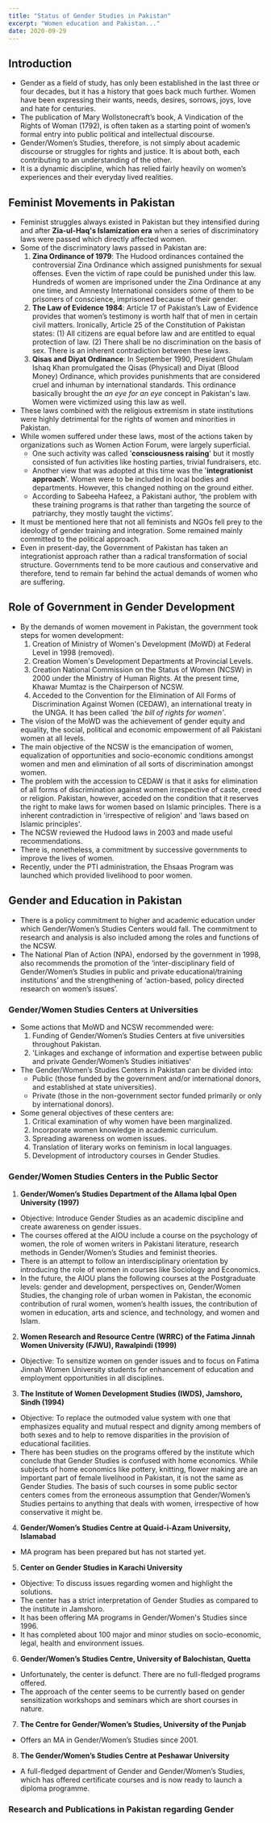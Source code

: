 ```yaml
---
title: "Status of Gender Studies in Pakistan"
excerpt: "Women education and Pakistan..."
date: 2020-09-29
---
```


## Introduction

- Gender as a field of study, has only been established in the last three or four decades, but it has a history that goes back much further. Women have been expressing their wants, needs, desires, sorrows, joys, love and hate for centuries.
- The publication of Mary Wollstonecraft’s book, A Vindication of the Rights of Woman (1792), is often taken as a starting point of women’s formal entry into public political and intellectual discourse.
- Gender/Women’s Studies, therefore, is not simply about academic discourse or struggles for rights and justice. It is about both, each contributing to an understanding of the other.
- It is a dynamic discipline, which has relied fairly heavily on women’s experiences and their everyday lived realities.

## Feminist Movements in Pakistan

- Feminist struggles always existed in Pakistan but they intensified during and after **Zia-ul-Haq's Islamization era** when a series of discriminatory laws were passed which directly affected women.
- Some of the discriminatory laws passed in Pakistan are:
  1. **Zina Ordinance of 1979**: The Hudood ordinances contained the controversial Zina Ordinance which assigned punishments for sexual offenses. Even the victim of rape could be punished under this law. Hundreds of women are imprisoned under the Zina Ordinance at any one time, and Amnesty International considers some of them to be prisoners of conscience, imprisoned because of their gender.
  2. **The Law of Evidence 1984**: Article 17 of Pakistan’s Law of Evidence provides that women’s testimony is worth half that of men in certain civil matters. Ironically, Article 25 of the Constitution of Pakistan states: (1) All citizens are equal before law and are entitled to equal protection of law. (2) There shall be no discrimination on the basis of sex. There is an inherent contradiction between these laws.
  3. **Qisas and Diyat Ordinance**: In September 1990, President Ghulam Ishaq Khan promulgated the Qisas (Physical) and Diyat (Blood Money) Ordinance, which provides punishments that are considered cruel and inhuman by international standards. This ordinance basically brought the *an eye for an eye* concept in Pakistan's law. Women were victimized using this law as well.
- These laws combined with the religious extremism in state institutions were highly detrimental for the rights of women and minorities in Pakistan.
- While women suffered under these laws, most of the actions taken by organizations such as Women Action Forum, were largely superficial.
  - One such activity was called '**consciousness raising**' but it mostly consisted of fun activities like hosting parties, trivial fundraisers, etc.
  - Another view that was adopted at this time was the '**integrationist approach**'. Women were to be included in local bodies and departments. However, this changed nothing on the ground either.
  - According to Sabeeha Hafeez, a Pakistani author, ‘the problem with these training programs is that rather than targeting the source of patriarchy, they mostly taught the victims’.
- It must be mentioned here that not all feminists and NGOs fell prey to the ideology of gender training and integration. Some remained mainly committed to the political approach.
- Even in present-day, the Government of Pakistan has taken an integrationist approach rather than a radical transformation of social structure. Governments tend to be more cautious and conservative and therefore, tend to remain far behind the actual demands of women who are suffering.

## Role of Government in Gender Development

- By the demands of women movement in Pakistan, the government took steps for women development:
  1. Creation of Ministry of Women's Development (MoWD) at Federal Level in 1998 (removed).
  2. Creation Women's Development Departments at Provincial Levels.
  3. Creation National Commission on the Status of Women (NCSW) in 2000 under the Ministry of Human Rights. At the present time, Khawar Mumtaz is the Chairperson of NCSW.
  4. Acceded to the Convention for the Elimination of All Forms of Discrimination Against Women (CEDAW), an international treaty in the UNGA. It has been called *'the bill of rights for women'*.
- The vision of the MoWD was the achievement of gender equity and equality, the social, political and economic empowerment of all Pakistani women at all levels.
- The main objective of the NCSW is the emancipation of women, equalization of opportunities and socio-economic conditions amongst women and men and elimination of all sorts of discrimination amongst women.
- The problem with the accession to CEDAW is that it asks for elimination of all forms of discrimination against women irrespective of caste, creed or religion. Pakistan, however, acceded on the condition that it reserves the right to make laws for women based on Islamic principles. There is a inherent contradiction in 'irrespective of religion' and 'laws based on Islamic principles'.
- The NCSW reviewed the Hudood laws in 2003 and made useful recommendations.
- There is, nonetheless, a commitment by successive governments to improve the lives of women.
- Recently, under the PTI administration, the Ehsaas Program was launched which provided livelihood to poor women.

## Gender and Education in Pakistan

-  There is a policy commitment to higher and academic education under which Gender/Women’s Studies Centers would fall. The commitment to research and analysis is also included among the roles and functions of the NCSW.
- The National Plan of Action (NPA), endorsed by the government in 1998, also recommends the promotion of the ‘inter-disciplinary field of Gender/Women’s Studies in public and private educational/training institutions’ and the strengthening of ‘action-based, policy directed research on women’s issues’.

### Gender/Women Studies Centers at Universities

- Some actions that MoWD and NCSW recommended were:
  1. Funding of Gender/Women’s Studies Centers at five universities throughout Pakistan.
  2. 'Linkages and exchange of information and expertise between public and private Gender/Women’s Studies initiatives'
- The Gender/Women’s Studies Centers in Pakistan can be divided into:
  - Public (those funded by the government and/or international donors, and established at state universities).
  - Private (those in the non-government sector funded primarily or only by international donors).
- Some general objectives of these centers are:
  1. Critical examination of why women have been marginalized.
  2. Incorporate women knowledge in academic curriculum.
  3. Spreading awareness on women issues.
  4. Translation of literary works on feminism in local languages.
  5. Development of introductory courses in Gender Studies.

### Gender/Women Studies Centers in the Public Sector

1. **Gender/Women’s Studies Department of the Allama Iqbal Open University (1997)**
  - Objective: Introduce Gender Studies as an academic discipline and create awareness on gender issues.
  - The courses offered at the AIOU include a course on the psychology of women, the role of women writers in Pakistani literature, research methods in Gender/Women’s Studies and feminist theories.
  - There is an attempt to follow an interdisciplinary orientation by introducing the role of women in courses like Sociology and Economics.
  - In the future, the AIOU plans the following courses at the Postgraduate levels: gender and development, perspectives on, Gender/Women Studies, the changing role of urban women in Pakistan, the economic contribution of rural women, women’s health issues, the contribution of women in education, arts and science, and technology, and women and Islam.
2. **Women Research and Resource Centre (WRRC) of the Fatima Jinnah Women University (FJWU), Rawalpindi (1999)**
  - Objective: To sensitize women on gender issues and to focus on Fatima Jinnah Women University students for enhancement of education and employment opportunities in all disciplines.
3. **The Institute of Women Development Studies (IWDS), Jamshoro, Sindh (1994)**
  - Objective: To replace the outmoded value system with one that emphasizes equality and mutual respect and dignity among members of both sexes and to help to remove disparities in the provision of educational facilities.
  - There has been studies on the programs offered by the institute which conclude that Gender Studies is confused with home economics. While subjects of home economics like pottery, knitting, flower making are an important part of female livelihood in Pakistan, it is not the same as Gender Studies. The basis of such courses in some public sector centers comes from the erroneous assumption that Gender/Women’s Studies pertains to anything that deals with women, irrespective of how conservative it might be.
4. **Gender/Women’s Studies Centre at Quaid-i-Azam University, Islamabad**
  - MA program has been prepared but has not started yet.
5. **Center on Gender Studies in Karachi University**
  - Objective: To discuss issues regarding women and highlight the solutions.
  - The center has a strict interpretation of Gender Studies as compared to the institute in Jamshoro.
  - It has been offering MA programs in Gender/Women's Studies since 1996.
  - It has completed about 100 major and minor studies on socio-economic, legal, health and environment issues.
6. **Gender/Women’s Studies Centre, University of Balochistan, Quetta**
  - Unfortunately, the center is defunct. There are no full-fledged programs offered.
  - The approach of the center seems to be currently based on gender sensitization workshops and seminars which are short courses in nature.
7. **The Centre for Gender/Women’s Studies, University of the Punjab**
  - Offers an MA in Gender/Women’s Studies since 2001.
8. **The Gender/Women’s Studies Centre at Peshawar University**
  - A full-fledged department of Gender and Gender/Women’s Studies, which has offered certificate courses and is now ready to launch a diploma programme.


### Research and Publications in Pakistan regarding Gender

